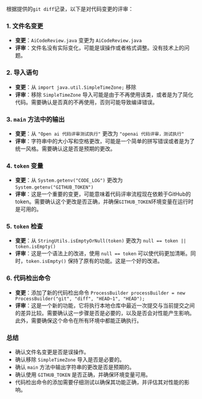 根据提供的`git diff`记录，以下是对代码变更的评审：

### 1. 文件名变更
- **变更**：`AiCodeReview.java` 变更为 `AiCodeReview.java`
- **评审**：文件名没有实际变化，可能是误操作或者格式调整。没有技术上的问题。

### 2. 导入语句
- **变更**：从 `import java.util.SimpleTimeZone;` 移除
- **评审**：移除 `SimpleTimeZone` 导入可能是由于不再使用该类，或者是为了简化代码。需要确认是否真的不再使用，否则可能导致编译错误。

### 3. `main` 方法中的输出
- **变更**：从 `"Open ai 代码评审测试执行"` 更改为 `"openai 代码评审，测试执行"`
- **评审**：字符串中的大小写和空格更改，可能是一个简单的拼写错误或者是为了统一风格。需要确认这是否是预期的更改。

### 4. `token` 变量
- **变更**：从 `System.getenv("CODE_LOG")` 更改为 `System.getenv("GITHUB_TOKEN")`
- **评审**：这是一个重要的变更，可能意味着代码评审流程现在依赖于GitHub的token。需要确认这个更改是否正确，并确保`GITHUB_TOKEN`环境变量在运行时是可用的。

### 5. `token` 检查
- **变更**：从 `StringUtils.isEmptyOrNull(token)` 更改为 `null == token || token.isEmpty()`
- **评审**：这是一个语法上的改进，使用 `null == token` 可以使代码更加清晰。同时，`token.isEmpty()` 保持了原有的功能。这是一个好的改进。

### 6. 代码检出命令
- **变更**：添加了新的代码检出命令 `ProcessBuilder processBuilder = new ProcessBuilder("git", "diff", "HEAD~1", "HEAD");`
- **评审**：这是一个新的功能，它将执行本地仓库中最近一次提交与当前提交之间的差异比较。需要确认这一步骤是否是必要的，以及是否会对性能产生影响。此外，需要确保这个命令在所有环境中都能正确执行。

### 总结
- 确认文件名变更是否是误操作。
- 确认移除 `SimpleTimeZone` 导入是否是必要的。
- 确认 `main` 方法中输出字符串的更改是否是预期的。
- 确认使用 `GITHUB_TOKEN` 是否正确，并确保环境变量可用。
- 代码检出命令的添加需要仔细测试以确保其功能正确，并评估其对性能的影响。